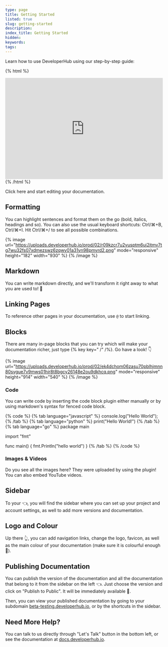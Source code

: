 ```yaml
---
type: page
title: Getting Started
listed: true
slug: getting-started
description: 
index_title: Getting Started
hidden: 
keywords: 
tags: 
---
```


Learn how to use DeveloperHub using our step-by-step guide:

{% html %}
<!--ARCADE EMBED START-->
<div style="position: relative; padding-bottom: calc(56.22254758418741% + 41px); height: 0; width: 100%;">
  <iframe src="https://demo.arcade.software/mXfTOZfQRMMXPJIqWjzp?embed&embed_mobile=tab&embed_desktop=tab&show_copy_link=true" 
          title="How to Edit and Publish Updates in DeveloperHub Documentation" 
          frameborder="0" loading="lazy" 
          webkitallowfullscreen mozallowfullscreen allowfullscreen 
          allow="clipboard-write" style="position: absolute; top: 0; left: 0; width: 100%; height: 100%; color-scheme: light;" 
          onload="window.postMessage('resize', '*')" ></iframe>
</div><!--ARCADE EMBED END-->
{% /html %}

Click here and start editing your documentation.

## Formatting
You can highlight sentences and format them on the go (bold, italics, headings and so). You can also use the usual keyboard shortcuts: Ctrl/⌘+B, Ctrl/⌘+I. Hit Ctrl/⌘+/ to see all possible combinations.

{% image url="https://uploads.developerhub.io/prod/02/r09kzcr7u2vusptm6uj2itmv7tg7wu32fs07xdmezswz6zqwv01a31vn98pmvrd2.png" mode="responsive" height="182" width="930" %}
{% /image %}

## Markdown
You can write markdown directly, and we'll transform it right away to what you are used to! 🚀

## Linking Pages
To reference other pages in your documentation, use `@` to start linking.

## Blocks
There are many in-page blocks that you can try which will make your documentation richer, just type {% key key=" /" /%}. Go have a look! 👇

{% image url="https://uploads.developerhub.io/prod/02/ek4dchom06zasu70pblhjmnn80svgue7v9mws01hir8t8bgcy26148e2ou9dkhcq.png" mode="responsive" height="914" width="540" %}
{% /image %}

### Code
You can write code by inserting the code block plugin either manually or by using markdown's syntax for fenced code block.

{% code %}
{% tab language="javascript" %}
console.log("Hello World");
{% /tab %}
{% tab language="python" %}
print("Hello World!")
{% /tab %}
{% tab language="go" %}
package main

import "fmt" 

func main() {
     fmt.Println("hello world")
}
{% /tab %}
{% /code %}

### Images & Videos
Do you see all the images here? They were uploaded by using the plugin! You can also embed YouTube videos.

## Sidebar
To your 👈, you will find the sidebar where you can set up your project and account settings, as well to add more versions and documentation.

## Logo and Colour
Up there 👆, you can add navigation links, change the logo, favicon, as well as the main colour of your documentation (make sure it is colourful enough 🌈).

## Publishing Documentation
You can publish the version of the documentation and all the documentation that belong to it from the sidebar on the left 👈. Just choose the version and click on "Publish to Public". It will be immediately available 🚀.

Then, you can view your published documentation by going to your subdomain [beta-testing.developerhub.io](https://beta-testing.developerhub.io), or by the shortcuts in the sidebar.

## Need More Help?
You can talk to us directly through "Let's Talk" button in the bottom left, or see the documentation at [docs.developerhub.io](https://docs.developerhub.io).
